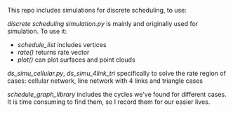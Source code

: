 This repo includes simulations for discrete scheduling, to use:

*discrete scheduling simulation.py* is mainly and originally used for simulation. To use it:
- *schedule_list* includes vertices
- *rate()* returns rate vector
- *plot()* can plot surfaces and point clouds

*ds_simu_cellular.py*, *ds_simu_4link_tri* specifically to solve the rate region of cases: cellular network, line network with 4 links and triangle cases

*schedule_graph_library* includes the cycles we've found for different cases. It is time consuming to find them, so I record them for our easier lives.
